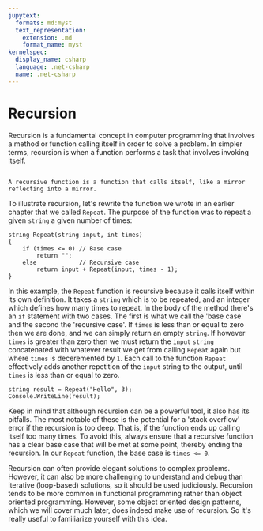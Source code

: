 ```yaml
---
jupytext:
  formats: md:myst
  text_representation:
    extension: .md
    format_name: myst
kernelspec:
  display_name: csharp
  language: .net-csharp
  name: .net-csharp
---
```


# Recursion

Recursion is a fundamental concept in computer programming that involves a method or function calling itself in order to solve a problem. In simpler terms, recursion is when a function performs a task that involves invoking itself.

```{figure} https://media.discordapp.net/attachments/1118630713084870736/1123918072089157683/chrokh_a_simple_flat_illustration_of_an_endless_corridor_of_mir_0c5837ab-799f-4881-b99b-212ec2f2182b.png?width=2700&height=1180

A recursive function is a function that calls itself, like a mirror reflecting into a mirror.
```

To illustrate recursion, let's rewrite the function we wrote in an earlier chapter that we called `Repeat`. The purpose of the function was to repeat a given `string` a given number of times:

```{code-cell}
string Repeat(string input, int times)
{
    if (times <= 0) // Base case
        return "";
    else            // Recursive case
        return input + Repeat(input, times - 1);
}
```

In this example, the `Repeat` function is recursive because it calls itself within its own definition. It takes a `string` which is to be repeated, and an integer which defines how many times to repeat.
In the body of the method there's an `if` statement with two cases.
The first is what we call the 'base case' and the second the 'recursive case'.
If `times` is less than or equal to zero then we are done, and we can simply return an empty `string`.
If however `times` is greater than zero then we must return the `input` `string` concatenated with whatever result we get from calling `Repeat` again but where `times` is deceremented by `1`.
Each call to the function `Repeat` effectively adds another repetition of the `input` string to the output, until `times` is less than or equal to zero.

```{code-cell}
string result = Repeat("Hello", 3);
Console.WriteLine(result);
```

Keep in mind that although recursion can be a powerful tool, it also has its pitfalls. The most notable of these is the potential for a 'stack overflow' error if the recursion is too deep. That is, if the function ends up calling itself too many times. To avoid this, always ensure that a recursive function has a clear base case that will be met at some point, thereby ending the recursion. In our `Repeat` function, the base case is `times <= 0`.

Recursion can often provide elegant solutions to complex problems. However, it can also be more challenging to understand and debug than iterative (loop-based) solutions, so it should be used judiciously.
Recursion tends to be more common in functional programming rather than object oriented programming. However, some object oriented design patterns, which we will cover much later, does indeed make use of recursion.
So it's really useful to familiarize yourself with this idea.


